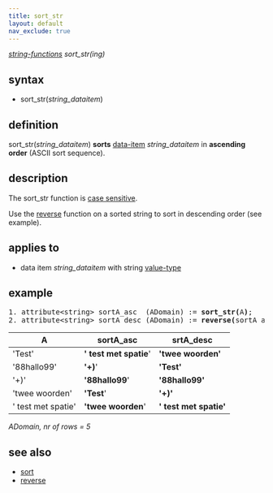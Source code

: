 ```yaml
---
title: sort_str
layout: default
nav_exclude: true
---
```

*[string-functions](string-functions) sort_str(ing)*

## syntax

- sort_str(*string_dataitem*)

## definition

sort_str(*string_dataitem*) **sorts** [data-item](data-item) *string_dataitem* in **ascending order** (ASCII sort sequence).

## description

The sort_str function is [case sensitive](https://en.wikipedia.org/wiki/Case_sensitivity).

Use the [reverse](reverse) function on a sorted string to sort in descending order (see example).

## applies to

- data item *string_dataitem* with string [value-type](value-type)

## example

<pre>
1. attribute&lt;string&gt; sortA_asc  (ADomain) := <B>sort_str(</B>A<B>)</B>;
2. attribute&lt;string&gt; sortA_desc (ADomain) := <B>reverse(</B>sortA_asc<B>)</B>;
</pre>

| A                  | **sortA_asc**          | **srtA_desc**          |
|--------------------|------------------------|------------------------|
| 'Test'             | **' test met spatie**' | **'twee woorden'**     |
| '88hallo99'        | **'+)**'               | **'Test'**             |
| '+)'               | **'88hallo99**'        | **'88hallo99'**        |
| 'twee woorden'     | **'Test**'             | **'+)'**               |
| ' test met spatie' | **'twee woorden**'     | **' test met spatie'** |

*ADomain, nr of rows = 5*

## see also
- [sort](sort)
- [reverse](reverse)